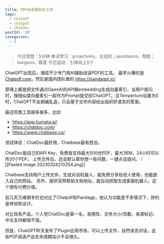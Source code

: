 ```yaml
---
title: PDF阅读辅助AI工具
tags:
  - ChatGPT
  - chatpdf
  - chatdoc
postId: '10'
categories:
  - 5
---
```


> 今日冥想：5分钟
> 单词学习：proactively，主动的；assistance，帮助；burgeon，萌芽
> 今日运动：引体向上5个

ChatGPT出现后，涌现不少专门用AI辅助阅读PDF的工具。
最早火爆的是 [Chatpdf.com](Chatpdf.com)，然后是国内团队做的 https://pandagpt.io/

原理上都是把文件通过OpenAI的API做embedding生成向量索引，当用户提问时，搜相似度向量索引一起作为Prompt提交给ChatGPT。当Temperture设置为0时，ChatGPT不会胡编乱造，只会基于文件内容给出组织好语言的答案。

最近同类工具越多越多，比如
- https://app.humata.ai/   
- https://chatdoc.com/ 
- https://www.chatbase.co/

测试体验：ChatDoc最好用，Chatbase最有想法。

ChatDoc能自己的API Key，免费版支持最大500也PDF，最大36M，24小时可以传20个PDF。
上传文件后，还会默认帮你想一些问题，一键点击提问。
![[Pasted image 20230324210254.png]]


Chatbase支持用户上传文件，生成对话机器人，能免费分享给他人使用，也能嵌入自己的网站。
另外，提供官网帮助文档地址，能自动抓取生成客服机器人，这个很有付费价值。

前几天万维钢专栏也对比了Chatpdf和Pandagp，他认为功能差不多情况下，拼的是体验和设计。

对比现有产品，个人觉ChatDoc是第一名，易用性、文件大小/页数、来源标记、中文支持都很不错。

但是，ChatGPT昨天发布了Plugin应用市场，可以上传文件，自然语言对话，这些PDF阅读产品生命周期估计不会很久。






